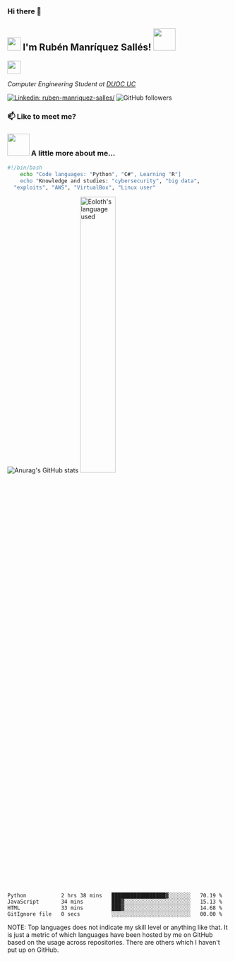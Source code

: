 ### Hi there 👋

<h2><img src="https://emojis.slackmojis.com/emojis/images/1643514389/3643/cool-doge.gif?1643514389" width="30"/> I'm Rubén Manríquez Sallés! 
  <img src="https://emojis.slackmojis.com/emojis/images/1643515329/13477/abra_pokemon.gif?1643515329" width="50"></h2>
  <img src="https://emojis.slackmojis.com/emojis/images/1621016661/38995/coffee.gif?1621016661" width="30">
  </p>
<p><em>Computer Engineering Student at <a href="https://www.duoc.cl/">DUOC UC
</em></p>

[![Linkedin: ruben-manriquez-salles/](https://img.shields.io/badge/linkedin-ruben--manriquez--salles-skyblue?style=flat-square&logo=Linkedin&logoColor=white&link=https://www.linkedin.com/in/ruben-manriquez-salles/)](https://www.linkedin.com/in/ruben-manriquez-salles/)
![GitHub followers](https://img.shields.io/github/followers/eoloth?label=Follow&style=social)


### 📫 Like to meet me?
  

### <img src="https://emojis.slackmojis.com/emojis/images/1643514559/5584/deployparrot.gif?1643514559" width="50"> A little more about me...  

```bash
#!/bin/bash
    echo "Code languages: "Python", "C#", Learning "R"]
    echo "Knowledge and studies: "cybersecurity", "big data", 
  "exploits", "AWS", "VirtualBox", "Linux user"
```

![Anurag's GitHub stats](https://github-readme-stats.vercel.app/api?username=Eoloth&show_icons=true&theme=radical)
</a>
<a href="https://github.com/Eoloth/Eoloth"><img alt="Eoloth's language used" src="https://github-readme-stats.vercel.app/api/top-langs/?username=Eoloth&layout=compact&langs_count=8&theme=gruvbox" width=40%/></a>


<!--START_SECTION:waka-->

```text
Python           2 hrs 38 mins   █████████████████▓░░░░░░░   70.19 %
JavaScript       34 mins         ███▓░░░░░░░░░░░░░░░░░░░░░   15.13 %
HTML             33 mins         ███▓░░░░░░░░░░░░░░░░░░░░░   14.68 %
GitIgnore file   0 secs          ░░░░░░░░░░░░░░░░░░░░░░░░░   00.00 %
```

<!--END_SECTION:waka-->

NOTE: Top languages does not indicate my skill level or anything like that. It is just a metric of which languages have been hosted by me on GitHub based on the usage across repositories. There are others which I haven't put up on GitHub.
